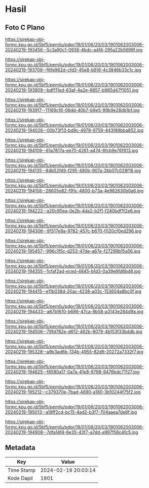 # Hasil

## Foto C Plano

https://sirekap-obj-formc.kpu.go.id/5bf5/pemilu/pdpr/19/01/06/20/03/1901062003006-20240219-193456--5c3a90c1-0938-4bdc-a4f4-295a22b5699f.jpg

https://sirekap-obj-formc.kpu.go.id/5bf5/pemilu/pdpr/19/01/06/20/03/1901062003006-20240219-193709--f6fe962d-cfd3-45e8-b916-4c3846b33c1c.jpg

https://sirekap-obj-formc.kpu.go.id/5bf5/pemilu/pdpr/19/01/06/20/03/1901062003006-20240219-193809--bdf111ed-63af-4a2e-9857-b965d47f1051.jpg

https://sirekap-obj-formc.kpu.go.id/5bf5/pemilu/pdpr/19/01/06/20/03/1901062003006-20240219-193917--11169c16-08dd-40b7-b9e5-99b9e28db1bf.jpg

https://sirekap-obj-formc.kpu.go.id/5bf5/pemilu/pdpr/19/01/06/20/03/1901062003006-20240219-194026--00b73f13-bd9c-4978-9759-443f89bba852.jpg

https://sirekap-obj-formc.kpu.go.id/5bf5/pemilu/pdpr/19/01/06/20/03/1901062003006-20240219-194109--61a7817a-ee70-4261-a474-8fcb9e76f813.jpg

https://sirekap-obj-formc.kpu.go.id/5bf5/pemilu/pdpr/19/01/06/20/03/1901062003006-20240219-194135--84b52f49-f295-480b-907a-2bb07c028f18.jpg

https://sirekap-obj-formc.kpu.go.id/5bf5/pemilu/pdpr/19/01/06/20/03/1901062003006-20240219-194158--28605e82-f91c-4800-b73a-4e982630b0a6.jpg

https://sirekap-obj-formc.kpu.go.id/5bf5/pemilu/pdpr/19/01/06/20/03/1901062003006-20240219-194222--a20c90ea-0e2b-4da2-b2f1-f240bdf1f2e6.jpg

https://sirekap-obj-formc.kpu.go.id/5bf5/pemilu/pdpr/19/01/06/20/03/1901062003006-20240219-194306--91517e9a-9782-457c-b670-f020cf0ed296.jpg

https://sirekap-obj-formc.kpu.go.id/5bf5/pemilu/pdpr/19/01/06/20/03/1901062003006-20240219-195457--996c1f5c-d253-47de-a67e-f27299b15a56.jpg

https://sirekap-obj-formc.kpu.go.id/5bf5/pemilu/pdpr/19/01/06/20/03/1901062003006-20240219-194355--1cfaf2ad-eced-4845-b1d3-0a39e6fd6bd8.jpg

https://sirekap-obj-formc.kpu.go.id/5bf5/pemilu/pdpr/19/01/06/20/03/1901062003006-20240219-194415--e11b038d-20ac-4238-a03c-153604a8bc0f.jpg

https://sirekap-obj-formc.kpu.go.id/5bf5/pemilu/pdpr/19/01/06/20/03/1901062003006-20240219-194433--a67b1610-b686-47ca-9b58-a3143e284d9a.jpg

https://sirekap-obj-formc.kpu.go.id/5bf5/pemilu/pdpr/19/01/06/20/03/1901062003006-20240219-194506--79fd782e-d612-462b-8079-4b153f33bddb.jpg

https://sirekap-obj-formc.kpu.go.id/5bf5/pemilu/pdpr/19/01/06/20/03/1901062003006-20240219-195328--a9b3ad6b-134b-4955-82d6-20272a7332f7.jpg

https://sirekap-obj-formc.kpu.go.id/5bf5/pemilu/pdpr/19/01/06/20/03/1901062003006-20240219-194625--f8580a17-0a7a-41e8-9798-9476bdc71127.jpg

https://sirekap-obj-formc.kpu.go.id/5bf5/pemilu/pdpr/19/01/06/20/03/1901062003006-20240219-195212--c379370e-7bad-4690-a180-3b10244f75f2.jpg

https://sirekap-obj-formc.kpu.go.id/5bf5/pemilu/pdpr/19/01/06/20/03/1901062003006-20240219-195013--a19ff2cd-bc15-4ad2-b3f7-704aaea7de6f.jpg

https://sirekap-obj-formc.kpu.go.id/5bf5/pemilu/pdpr/19/01/06/20/03/1901062003006-20240219-194908--7dfa14f4-6e35-43f7-a7dd-a997f56c4fc5.jpg


## Metadata

| Key        | Value               |
| ---------- | ------------------- |
| Time Stamp | 2024-02-19 20:03:14 |
| Kode Dapil | 1901                |



